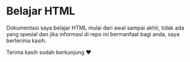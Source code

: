 # Belajar HTML

Dokumentasi saya belajar HTML mulai dari awal sampai akhir, tidak ada yang spesial dan jika informasi di repo ini bermanfaat bagi anda, saya berterima kasih.

Terima kasih sudah berkunjung :heart: